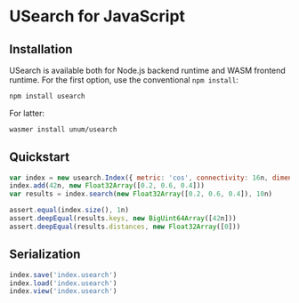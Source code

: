 # USearch for JavaScript

## Installation

USearch is available both for Node.js backend runtime and WASM frontend runtime.
For the first option, use the conventional `npm install`:

```sh
npm install usearch
```

For latter:

```sh
wasmer install unum/usearch
```

## Quickstart

```js
var index = new usearch.Index({ metric: 'cos', connectivity: 16n, dimensions: 3n })
index.add(42n, new Float32Array([0.2, 0.6, 0.4]))
var results = index.search(new Float32Array([0.2, 0.6, 0.4]), 10n)

assert.equal(index.size(), 1n)
assert.deepEqual(results.keys, new BigUint64Array([42n]))
assert.deepEqual(results.distances, new Float32Array([0]))
```

## Serialization

```js
index.save('index.usearch')
index.load('index.usearch')
index.view('index.usearch')
```
